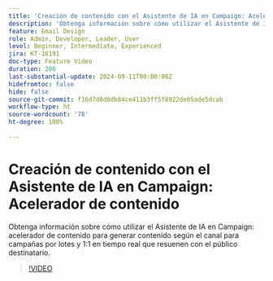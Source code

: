 ```yaml
---
title: 'Creación de contenido con el Asistente de IA en Campaign: Acelerador de contenido'
description: 'Obtenga información sobre cómo utilizar el Asistente de IA en Campaign: acelerador de contenido para generar contenido según el canal para campañas por lotes y 1:1 en tiempo real que resuenen con el público destinatario.'
feature: Email Design
role: Admin, Developer, Leader, User
level: Beginner, Intermediate, Experienced
jira: KT-16191
doc-type: Feature Video
duration: 206
last-substantial-update: 2024-09-11T00:00:00Z
hidefromtoc: false
hide: false
source-git-commit: f16d7d8d0db84ce411b3ff5f8922de05ade5dcab
workflow-type: ht
source-wordcount: '78'
ht-degree: 100%

---
```



# Creación de contenido con el Asistente de IA en Campaign: Acelerador de contenido

Obtenga información sobre cómo utilizar el Asistente de IA en Campaign: acelerador de contenido para generar contenido según el canal para campañas por lotes y 1:1 en tiempo real que resuenen con el público destinatario.

>[!VIDEO](https://video.tv.adobe.com/v/3433569/?learn=on)
